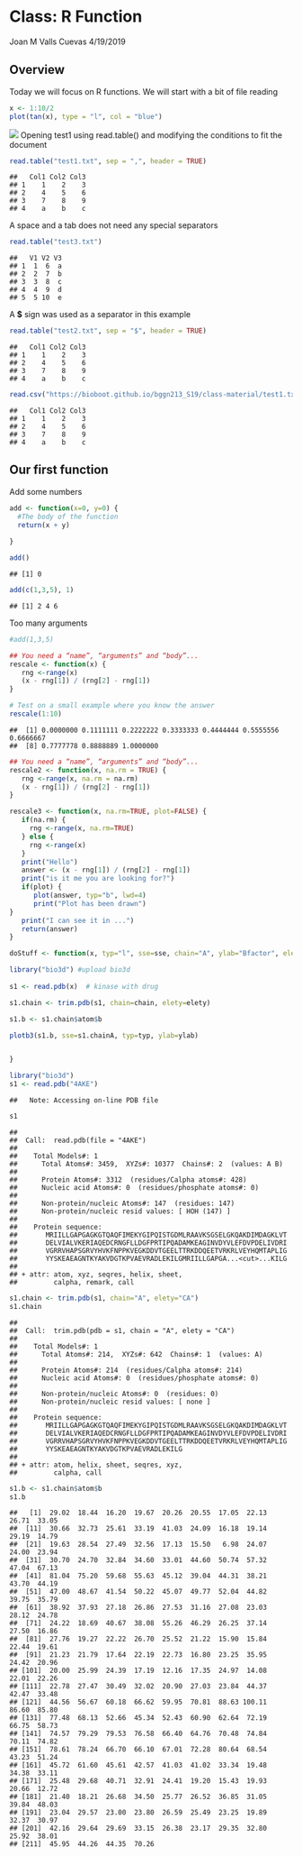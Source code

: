 Class: R Function
================
Joan M Valls Cuevas
4/19/2019

Overview
--------

Today we will focus on R functions. We will start with a bit of file reading

``` r
x <- 1:10/2
plot(tan(x), type = "l", col = "blue")
```

![](Class6_files/figure-markdown_github/unnamed-chunk-1-1.png) Opening test1 using read.table() and modifying the conditions to fit the document

``` r
read.table("test1.txt", sep = ",", header = TRUE)
```

    ##   Col1 Col2 Col3
    ## 1    1    2    3
    ## 2    4    5    6
    ## 3    7    8    9
    ## 4    a    b    c

A space and a tab does not need any special separators

``` r
read.table("test3.txt")
```

    ##   V1 V2 V3
    ## 1  1  6  a
    ## 2  2  7  b
    ## 3  3  8  c
    ## 4  4  9  d
    ## 5  5 10  e

A **$** sign was used as a separator in this example

``` r
read.table("test2.txt", sep = "$", header = TRUE)
```

    ##   Col1 Col2 Col3
    ## 1    1    2    3
    ## 2    4    5    6
    ## 3    7    8    9
    ## 4    a    b    c

``` r
read.csv("https://bioboot.github.io/bggn213_S19/class-material/test1.txt")
```

    ##   Col1 Col2 Col3
    ## 1    1    2    3
    ## 2    4    5    6
    ## 3    7    8    9
    ## 4    a    b    c

Our first function
------------------

Add some numbers

``` r
add <- function(x=0, y=0) {
  #The body of the function
  return(x + y)
  
}
```

``` r
add()
```

    ## [1] 0

``` r
add(c(1,3,5), 1)
```

    ## [1] 2 4 6

Too many arguments

``` r
#add(1,3,5)
```

``` r
## You need a “name”, “arguments” and “body”...
rescale <- function(x) {
   rng <-range(x)
   (x - rng[1]) / (rng[2] - rng[1])
}
```

``` r
# Test on a small example where you know the answer
rescale(1:10)
```

    ##  [1] 0.0000000 0.1111111 0.2222222 0.3333333 0.4444444 0.5555556 0.6666667
    ##  [8] 0.7777778 0.8888889 1.0000000

``` r
## You need a “name”, “arguments” and “body”...
rescale2 <- function(x, na.rm = TRUE) {
   rng <-range(x, na.rm = na.rm)
   (x - rng[1]) / (rng[2] - rng[1])
}
```

``` r
rescale3 <- function(x, na.rm=TRUE, plot=FALSE) {
   if(na.rm) {
     rng <-range(x, na.rm=TRUE)
   } else {
     rng <-range(x)
   }
   print("Hello")
   answer <- (x - rng[1]) / (rng[2] - rng[1])
   print("is it me you are looking for?")
   if(plot) {
      plot(answer, typ="b", lwd=4)
      print("Plot has been drawn")
}
   print("I can see it in ...")
   return(answer)
}
```

``` r
doStuff <- function(x, typ="l", sse=sse, chain="A", ylab="Bfactor", elety="CA") { 

library("bio3d") #upload bio3d 
  
s1 <- read.pdb(x)  # kinase with drug

s1.chain <- trim.pdb(s1, chain=chain, elety=elety) 

s1.b <- s1.chain$atom$b

plotb3(s1.b, sse=s1.chainA, typ=typ, ylab=ylab)


}
```

``` r
library("bio3d")
s1 <- read.pdb("4AKE")
```

    ##   Note: Accessing on-line PDB file

``` r
s1
```

    ## 
    ##  Call:  read.pdb(file = "4AKE")
    ## 
    ##    Total Models#: 1
    ##      Total Atoms#: 3459,  XYZs#: 10377  Chains#: 2  (values: A B)
    ## 
    ##      Protein Atoms#: 3312  (residues/Calpha atoms#: 428)
    ##      Nucleic acid Atoms#: 0  (residues/phosphate atoms#: 0)
    ## 
    ##      Non-protein/nucleic Atoms#: 147  (residues: 147)
    ##      Non-protein/nucleic resid values: [ HOH (147) ]
    ## 
    ##    Protein sequence:
    ##       MRIILLGAPGAGKGTQAQFIMEKYGIPQISTGDMLRAAVKSGSELGKQAKDIMDAGKLVT
    ##       DELVIALVKERIAQEDCRNGFLLDGFPRTIPQADAMKEAGINVDYVLEFDVPDELIVDRI
    ##       VGRRVHAPSGRVYHVKFNPPKVEGKDDVTGEELTTRKDDQEETVRKRLVEYHQMTAPLIG
    ##       YYSKEAEAGNTKYAKVDGTKPVAEVRADLEKILGMRIILLGAPGA...<cut>...KILG
    ## 
    ## + attr: atom, xyz, seqres, helix, sheet,
    ##         calpha, remark, call

``` r
s1.chain <- trim.pdb(s1, chain="A", elety="CA")
s1.chain
```

    ## 
    ##  Call:  trim.pdb(pdb = s1, chain = "A", elety = "CA")
    ## 
    ##    Total Models#: 1
    ##      Total Atoms#: 214,  XYZs#: 642  Chains#: 1  (values: A)
    ## 
    ##      Protein Atoms#: 214  (residues/Calpha atoms#: 214)
    ##      Nucleic acid Atoms#: 0  (residues/phosphate atoms#: 0)
    ## 
    ##      Non-protein/nucleic Atoms#: 0  (residues: 0)
    ##      Non-protein/nucleic resid values: [ none ]
    ## 
    ##    Protein sequence:
    ##       MRIILLGAPGAGKGTQAQFIMEKYGIPQISTGDMLRAAVKSGSELGKQAKDIMDAGKLVT
    ##       DELVIALVKERIAQEDCRNGFLLDGFPRTIPQADAMKEAGINVDYVLEFDVPDELIVDRI
    ##       VGRRVHAPSGRVYHVKFNPPKVEGKDDVTGEELTTRKDDQEETVRKRLVEYHQMTAPLIG
    ##       YYSKEAEAGNTKYAKVDGTKPVAEVRADLEKILG
    ## 
    ## + attr: atom, helix, sheet, seqres, xyz,
    ##         calpha, call

``` r
s1.b <- s1.chain$atom$b
s1.b
```

    ##   [1]  29.02  18.44  16.20  19.67  20.26  20.55  17.05  22.13  26.71  33.05
    ##  [11]  30.66  32.73  25.61  33.19  41.03  24.09  16.18  19.14  29.19  14.79
    ##  [21]  19.63  28.54  27.49  32.56  17.13  15.50   6.98  24.07  24.00  23.94
    ##  [31]  30.70  24.70  32.84  34.60  33.01  44.60  50.74  57.32  47.04  67.13
    ##  [41]  81.04  75.20  59.68  55.63  45.12  39.04  44.31  38.21  43.70  44.19
    ##  [51]  47.00  48.67  41.54  50.22  45.07  49.77  52.04  44.82  39.75  35.79
    ##  [61]  38.92  37.93  27.18  26.86  27.53  31.16  27.08  23.03  28.12  24.78
    ##  [71]  24.22  18.69  40.67  38.08  55.26  46.29  26.25  37.14  27.50  16.86
    ##  [81]  27.76  19.27  22.22  26.70  25.52  21.22  15.90  15.84  22.44  19.61
    ##  [91]  21.23  21.79  17.64  22.19  22.73  16.80  23.25  35.95  24.42  20.96
    ## [101]  20.00  25.99  24.39  17.19  12.16  17.35  24.97  14.08  22.01  22.26
    ## [111]  22.78  27.47  30.49  32.02  20.90  27.03  23.84  44.37  42.47  33.48
    ## [121]  44.56  56.67  60.18  66.62  59.95  70.81  88.63 100.11  86.60  85.80
    ## [131]  77.48  68.13  52.66  45.34  52.43  60.90  62.64  72.19  66.75  58.73
    ## [141]  74.57  79.29  79.53  76.58  66.40  64.76  70.48  74.84  70.11  74.82
    ## [151]  78.61  78.24  66.70  66.10  67.01  72.28  80.64  68.54  43.23  51.24
    ## [161]  45.72  61.60  45.61  42.57  41.03  41.02  33.34  19.48  34.38  33.11
    ## [171]  25.48  29.68  40.71  32.91  24.41  19.20  15.43  19.93  20.66  12.72
    ## [181]  21.40  18.21  26.68  34.50  25.77  26.52  36.85  31.05  39.84  48.03
    ## [191]  23.04  29.57  23.00  23.80  26.59  25.49  23.25  19.89  32.37  30.97
    ## [201]  42.16  29.64  29.69  33.15  26.38  23.17  29.35  32.80  25.92  38.01
    ## [211]  45.95  44.26  44.35  70.26
